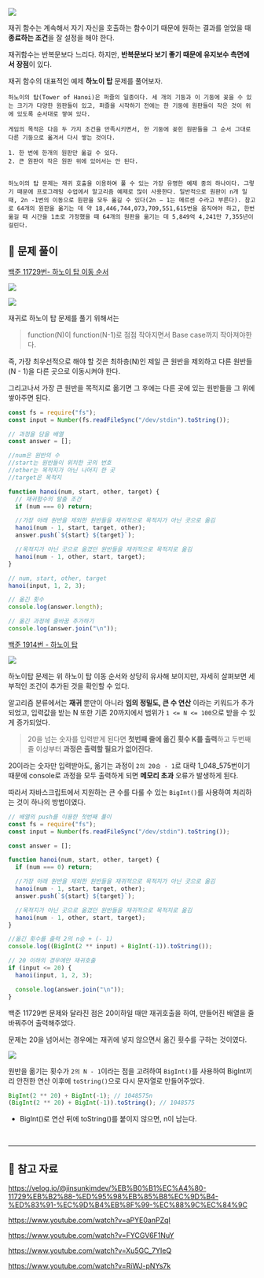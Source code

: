 ![](https://velog.velcdn.com/images/ninto_2/post/62d09c01-c4c3-429d-a919-99c7d4c2237d/image.png)

재귀 함수는 계속해서 자기 자신을 호출하는 함수이기 때문에 원하는 결과를 얻었을 때 **종료하는 조건**을 잘 설정을 해야 한다.

재귀함수는 반복문보다 느리다.
하지만, **반복문보다 보기 좋기 때문에 유지보수 측면에서 장점**이 있다.

재귀 함수의 대표적인 예제 **하노이 탑** 문제를 풀어보자.

```
하노이의 탑(Tower of Hanoi)은 퍼즐의 일종이다. 세 개의 기둥과 이 기둥에 꽂을 수 있는 크기가 다양한 원판들이 있고, 퍼즐을 시작하기 전에는 한 기둥에 원판들이 작은 것이 위에 있도록 순서대로 쌓여 있다.

게임의 목적은 다음 두 가지 조건을 만족시키면서, 한 기둥에 꽂힌 원판들을 그 순서 그대로 다른 기둥으로 옮겨서 다시 쌓는 것이다.

1. 한 번에 한개의 원판만 옮길 수 있다.
2. 큰 원판이 작은 원판 위에 있어서는 안 된다.


하노이의 탑 문제는 재귀 호출을 이용하여 풀 수 있는 가장 유명한 예제 중의 하나이다. 그렇기 때문에 프로그래밍 수업에서 알고리즘 예제로 많이 사용한다. 일반적으로 원판이 n개 일 때, 2n -1번의 이동으로 원판을 모두 옮길 수 있다(2n − 1는 메르센 수라고 부른다). 참고로 64개의 원판을 옮기는 데 약 18,446,744,073,709,551,615번을 움직여야 하고, 한번 옮길 때 시간을 1초로 가정했을 때 64개의 원판을 옮기는 데 5,849억 4,241만 7,355년이 걸린다.
```

<h2 id='9'>📌 문제 풀이</h2>

[백준 11729번- 하노이 탑 이동 순서](https://www.acmicpc.net/problem/11729)

![](https://velog.velcdn.com/images/ninto_2/post/02623e68-88f0-41fd-8b61-ff0bda5995b4/image.png)

![](https://velog.velcdn.com/images/ninto_2/post/d4454e50-99ca-4257-942a-7ac80d515178/image.png)

재귀로 하노이 탑 문제를 풀기 위해서는

> function(N)이 function(N-1)로 점점 작아지면서 Base case까지 작아져야한다.

즉, 가장 최우선적으로 해야 할 것은 최하층(N)인 제일 큰 원반을 제외하고 다른 원반들(N - 1)을 다른 곳으로 이동시켜야 한다.

그리고나서 가장 큰 원반을 목적지로 옮기면 그 후에는 다른 곳에 있는 원반들을 그 위에 쌓아주면 된다.

```js
const fs = require("fs");
const input = Number(fs.readFileSync("/dev/stdin").toString());

// 과정을 담을 배열
const answer = [];

//num은 원반의 수
//start는 원반들이 위치한 곳의 번호
//other는 목적지가 아닌 나머지 한 곳
//target은 목적지

function hanoi(num, start, other, target) {
  // 재귀함수의 탈출 조건
  if (num === 0) return;

  //가장 아래 원반을 제외한 원반들을 재귀적으로 목적지가 아닌 곳으로 옮김
  hanoi(num - 1, start, target, other);
  answer.push(`${start} ${target}`);

  //목적지가 아닌 곳으로 옮겼던 원반들을 재귀적으로 목적지로 옮김
  hanoi(num - 1, other, start, target);
}

// num, start, other, target
hanoi(input, 1, 2, 3);

// 옮긴 횟수
console.log(answer.length);

// 옮긴 과정에 줄바꿈 추가하기
console.log(answer.join("\n"));
```

[백준 1914번 - 하노이 탑](https://www.acmicpc.net/problem/1914)

![](https://velog.velcdn.com/images/ninto_2/post/79879b14-156b-493b-9afe-092b0679275c/image.png)

하노이탑 문제는 위 하노이 탑 이동 순서와 상당히 유사해 보이지만,
자세히 살펴보면 세부적인 조건이 추가된 것을 확인할 수 있다.

알고리즘 분류에서는 **재귀** 뿐만이 아니라 **임의 정밀도, 큰 수 연산** 이라는 키워드가 추가 되었고, 입력값을 받는 N 또한 기존 20까지에서 범위가 `1 <= N <= 100`으로 받을 수 있게 증가되었다.

> 20을 넘는 숫자를 입력받게 된다면 **첫번째 줄에 옮긴 횟수 K를 출력**하고 두번째 줄 이상부터 **과정은 출력할 필요가 없어진다.**

20이라는 숫자만 입력받아도, 옮기는 과정이 `2의 20승 - 1`로 대략 1_048_575번이기 때문에 console로 과정을 모두 출력하게 되면 **메모리 초과** 오류가 발생하게 된다.

따라서 자바스크립트에서 지원하는 큰 수를 다룰 수 있는 `BigInt()`를 사용하여 처리하는 것이 하나의 방법이였다.

```js
// 배열의 push를 이용한 첫번째 풀이
const fs = require("fs");
const input = Number(fs.readFileSync("/dev/stdin").toString());

const answer = [];

function hanoi(num, start, other, target) {
  if (num === 0) return;

  //가장 아래 원반을 제외한 원반들을 재귀적으로 목적지가 아닌 곳으로 옮김
  hanoi(num - 1, start, target, other);
  answer.push(`${start} ${target}`);

  //목적지가 아닌 곳으로 옮겼던 원반들을 재귀적으로 목적지로 옮김
  hanoi(num - 1, other, start, target);
}

//옮긴 횟수를 출력 2의 n승 + (- 1)
console.log((BigInt(2 ** input) + BigInt(-1)).toString());

// 20 이하의 경우에만 재귀호출
if (input <= 20) {
  hanoi(input, 1, 2, 3);

  console.log(answer.join("\n"));
}
```

백준 11729번 문제와 달라진 점은 20이하일 때만 재귀호출을 하여, 만들어진 배열을 줄 바꿔주어 출력해주었다.

문제는 20을 넘어서는 경우에는 재귀에 넣지 않으면서 옮긴 횟수를 구하는 것이였다.

![](https://velog.velcdn.com/images/ninto_2/post/59e1e337-df28-4bee-af83-fd1082abc9e2/image.png)

원반을 옮기는 횟수가 `2의 N - 1`이라는 점을 고려하여 `BigInt()`를 사용하여 BigInt끼리 안전한 연산 이후에 `toString()`으로 다시 문자열로 만들어주었다.

```js
BigInt(2 ** 20) + BigInt(-1); // 1048575n
(BigInt(2 ** 20) + BigInt(-1)).toString(); // 1048575
```

- BigInt()로 연산 뒤에 toString()를 붙이지 않으면, n이 남는다.

<br>

---

<h2 id='10'>📌 참고 자료 </h2>

https://velog.io/@jinsunkimdev/%EB%B0%B1%EC%A4%80-11729%EB%B2%88-%ED%95%98%EB%85%B8%EC%9D%B4-%ED%83%91-%EC%9D%B4%EB%8F%99-%EC%88%9C%EC%84%9C

https://www.youtube.com/watch?v=aPYE0anPZqI

https://www.youtube.com/watch?v=FYCGV6F1NuY

https://www.youtube.com/watch?v=Xu5GC_7YIeQ

https://www.youtube.com/watch?v=RiWJ-pNYs7k
